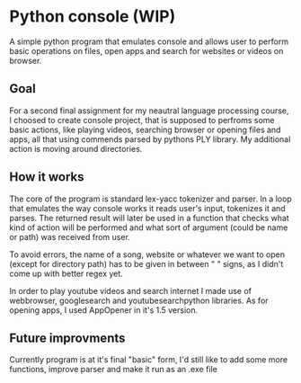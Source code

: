 # Python console (WIP)
A simple python program that emulates console and allows user to perform basic operations on files, open apps and search for websites or videos on browser.

## Goal
For a second final assignment for my neautral language processing course, I choosed to create console project, that is supposed to perfroms some basic actions,
like playing videos, searching browser or opening files and apps, all that using commends parsed by pythons PLY library. My additional action is moving around directories.

## How it works
The core of the program is standard lex-yacc tokenizer and parser. In a loop that emulates the way console works it reads user's input, tokenizes it and parses. The returned result will later be used in a function that checks what kind of action will be performed and what sort of argument (could be name or path) was received from user.

To avoid errors, the name of a song, website or whatever we want to open (except for directory path) has to be given in between " " signs, as I didn't come up with better regex yet.

In order to play youtube videos and search internet I made use of webbrowser, googlesearch and youtubesearchpython libraries.
As for opening apps, I used AppOpener in it's 1.5 version.

## Future improvments
Currently program is at it's final "basic" form, I'd still like to add some more functions, improve parser and make it run as an .exe file
